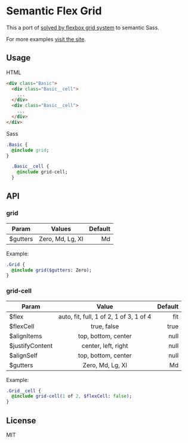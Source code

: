 # Semantic Flex Grid

This a port of [solved by flexbox grid system](http://philipwalton.github.io/solved-by-flexbox/demos/grids/)
to semantic Sass.

For more examples [visit the site](http://nitely.github.io/semantic-flex-grid/).

## Usage

HTML

```html
<div class="Basic">
  <div class="Basic__cell">
    ...
  </div>
  <div class="Basic__cell">
    ...
  </div>
</div>
```

Sass

```sass
.Basic {
  @include grid;
}

  .Basic__cell {
    @include grid-cell;
  }
```

## API

### grid

| Param | Values | Default |
| ----- |:------:| -------:|
| $gutters | Zero, Md, Lg, Xl | Md |

Example:

```sass
.Grid {
  @include grid($gutters: Zero);
}
```

### grid-cell

| Param | Value | Default |
| ----- |:------:| -------:|
| $flex | auto, fit, full, 1 of 2, 1 of 3, 1 of 4 | fit |
| $flexCell | true, false | true |
| $alignItems | top, bottom, center | null |
| $justifyContent | center, left, right | null |
| $alignSelf | top, bottom, center | null |
| $gutters | Zero, Md, Lg, Xl | Md |

Example:

```sass
.Grid__cell {
  @include grid-cell(1 of 2, $flexCell: false);
}
```

## License

MIT